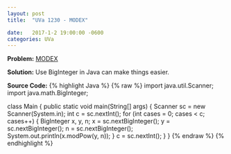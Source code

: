 ```yaml
---
layout: post
title:  "UVa 1230 - MODEX"

date:   2017-1-2 19:00:00 -0600
categories: UVa
---
```


**Problem:** [MODEX]

**Solution:**
Use BigInteger in Java can make things easier.

**Source Code:**
{% highlight Java %}
{% raw %}
import java.util.Scanner;
import java.math.BigInteger;

class Main {
    public static void main(String[] args) {
        Scanner sc = new Scanner(System.in);
        int c = sc.nextInt();
        for (int cases = 0; cases < c; cases++) {
            BigInteger x, y, n;
            x = sc.nextBigInteger();
            y = sc.nextBigInteger();
            n = sc.nextBigInteger();
            System.out.println(x.modPow(y, n));
        }
        c = sc.nextInt();
    }
}
{% endraw %}
{% endhighlight %}

[MODEX]:https://uva.onlinejudge.org/index.php?option=com_onlinejudge&Itemid=8&category=24&page=show_problem&problem=3671
